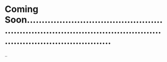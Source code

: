 # Coming Soon.......................................................................................................................................
..
